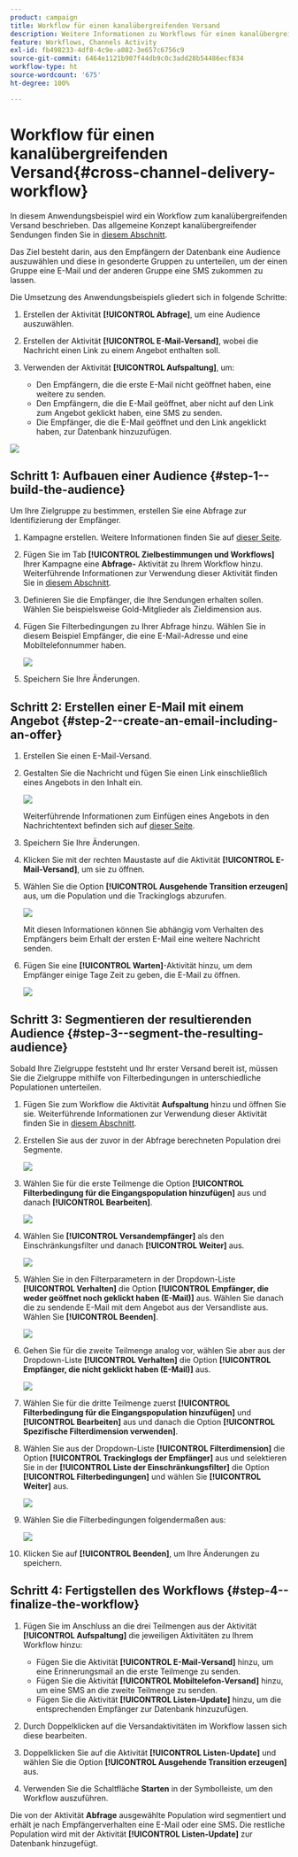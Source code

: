 ```yaml
---
product: campaign
title: Workflow für einen kanalübergreifenden Versand
description: Weitere Informationen zu Workflows für einen kanalübergreifenden Versand.
feature: Workflows, Channels Activity
exl-id: fb498233-4df8-4c9e-a082-3e657c6756c9
source-git-commit: 6464e1121b907f44db9c0c3add28b54486ecf834
workflow-type: ht
source-wordcount: '675'
ht-degree: 100%

---
```


# Workflow für einen kanalübergreifenden Versand{#cross-channel-delivery-workflow}

In diesem Anwendungsbeispiel wird ein Workflow zum kanalübergreifenden Versand beschrieben. Das allgemeine Konzept kanalübergreifender Sendungen finden Sie in [diesem Abschnitt](cross-channel-deliveries.md).

Das Ziel besteht darin, aus den Empfängern der Datenbank eine Audience auszuwählen und diese in gesonderte Gruppen zu unterteilen, um der einen Gruppe eine E-Mail und der anderen Gruppe eine SMS zukommen zu lassen.

Die Umsetzung des Anwendungsbeispiels gliedert sich in folgende Schritte:

1. Erstellen der Aktivität **[!UICONTROL Abfrage]**, um eine Audience auszuwählen.
1. Erstellen der Aktivität **[!UICONTROL E-Mail-Versand]**, wobei die Nachricht einen Link zu einem Angebot enthalten soll.
1. Verwenden der Aktivität **[!UICONTROL Aufspaltung]**, um:

   * Den Empfängern, die die erste E-Mail nicht geöffnet haben, eine weitere zu senden.
   * Den Empfängern, die die E-Mail geöffnet, aber nicht auf den Link zum Angebot geklickt haben, eine SMS zu senden.
   * Die Empfänger, die die E-Mail geöffnet und den Link angeklickt haben, zur Datenbank hinzuzufügen.

![](assets/wkf_cross-channel_7.png)

## Schritt 1: Aufbauen einer Audience {#step-1--build-the-audience}

Um Ihre Zielgruppe zu bestimmen, erstellen Sie eine Abfrage zur Identifizierung der Empfänger.

1. Kampagne erstellen. Weitere Informationen finden Sie auf [dieser Seite](../campaigns/marketing-campaign-create.md).
1. Fügen Sie im Tab **[!UICONTROL Zielbestimmungen und Workflows]** Ihrer Kampagne eine **Abfrage-** Aktivität zu Ihrem Workflow hinzu. Weiterführende Informationen zur Verwendung dieser Aktivität finden Sie in [diesem Abschnitt](query.md).
1. Definieren Sie die Empfänger, die Ihre Sendungen erhalten sollen. Wählen Sie beispielsweise Gold-Mitglieder als Zieldimension aus.
1. Fügen Sie Filterbedingungen zu Ihrer Abfrage hinzu. Wählen Sie in diesem Beispiel Empfänger, die eine E-Mail-Adresse und eine Mobiltelefonnummer haben.

   ![](assets/wkf_cross-channel_3.png)

1. Speichern Sie Ihre Änderungen.

## Schritt 2: Erstellen einer E-Mail mit einem Angebot {#step-2--create-an-email-including-an-offer}

1. Erstellen Sie einen E-Mail-Versand.
1. Gestalten Sie die Nachricht und fügen Sie einen Link einschließlich eines Angebots in den Inhalt ein.

   ![](assets/wkf_cross-channel_1.png)

   Weiterführende Informationen zum Einfügen eines Angebots in den Nachrichtentext befinden sich auf [dieser Seite](../../v8/send/email.md).

1. Speichern Sie Ihre Änderungen.
1. Klicken Sie mit der rechten Maustaste auf die Aktivität **[!UICONTROL E-Mail-Versand]**, um sie zu öffnen.
1. Wählen Sie die Option **[!UICONTROL Ausgehende Transition erzeugen]** aus, um die Population und die Trackinglogs abzurufen.

   ![](assets/wkf_cross-channel_2.png)

   Mit diesen Informationen können Sie abhängig vom Verhalten des Empfängers beim Erhalt der ersten E-Mail eine weitere Nachricht senden.

1. Fügen Sie eine **[!UICONTROL Warten]**-Aktivität hinzu, um dem Empfänger einige Tage Zeit zu geben, die E-Mail zu öffnen.

   ![](assets/wkf_cross-channel_4.png)

## Schritt 3: Segmentieren der resultierenden Audience {#step-3--segment-the-resulting-audience}

Sobald Ihre Zielgruppe feststeht und Ihr erster Versand bereit ist, müssen Sie die Zielgruppe mithilfe von Filterbedingungen in unterschiedliche Populationen unterteilen.

1. Fügen Sie zum Workflow die Aktivität **Aufspaltung** hinzu und öffnen Sie sie. Weiterführende Informationen zur Verwendung dieser Aktivität finden Sie in [diesem Abschnitt](split.md).
1. Erstellen Sie aus der zuvor in der Abfrage berechneten Population drei Segmente.

   ![](assets/wkf_cross-channel_6.png)

1. Wählen Sie für die erste Teilmenge die Option **[!UICONTROL Filterbedingung für die Eingangspopulation hinzufügen]** aus und danach **[!UICONTROL Bearbeiten]**.

   ![](assets/wkf_cross-channel_8.png)

1. Wählen Sie **[!UICONTROL Versandempfänger]** als den Einschränkungsfilter und danach **[!UICONTROL Weiter]** aus.

   ![](assets/wkf_cross-channel_9.png)

1. Wählen Sie in den Filterparametern in der Dropdown-Liste **[!UICONTROL Verhalten]** die Option **[!UICONTROL Empfänger, die weder geöffnet noch geklickt haben (E-Mail)]** aus. Wählen Sie danach die zu sendende E-Mail mit dem Angebot aus der Versandliste aus. Wählen Sie **[!UICONTROL Beenden]**.

   ![](assets/wkf_cross-channel_10.png)

1. Gehen Sie für die zweite Teilmenge analog vor, wählen Sie aber aus der Dropdown-Liste **[!UICONTROL Verhalten]** die Option **[!UICONTROL Empfänger, die nicht geklickt haben (E-Mail)]** aus.

   ![](assets/wkf_cross-channel_11.png)

1. Wählen Sie für die dritte Teilmenge zuerst **[!UICONTROL Filterbedingung für die Eingangspopulation hinzufügen]** und **[!UICONTROL Bearbeiten]** aus und danach die Option **[!UICONTROL Spezifische Filterdimension verwenden]**.
1. Wählen Sie aus der Dropdown-Liste **[!UICONTROL Filterdimension]** die Option **[!UICONTROL Trackinglogs der Empfänger]** aus und selektieren Sie in der **[!UICONTROL Liste der Einschränkungsfilter]** die Option **[!UICONTROL Filterbedingungen]** und wählen Sie **[!UICONTROL Weiter]** aus.

   ![](assets/wkf_cross-channel_12.png)

1. Wählen Sie die Filterbedingungen folgendermaßen aus:

   ![](assets/wkf_cross-channel_13.png)

1. Klicken Sie auf **[!UICONTROL Beenden]**, um Ihre Änderungen zu speichern.

## Schritt 4: Fertigstellen des Workflows {#step-4--finalize-the-workflow}

1. Fügen Sie im Anschluss an die drei Teilmengen aus der Aktivität **[!UICONTROL Aufspaltung]** die jeweiligen Aktivitäten zu Ihrem Workflow hinzu:

   * Fügen Sie die Aktivität **[!UICONTROL E-Mail-Versand]** hinzu, um eine Erinnerungsmail an die erste Teilmenge zu senden.
   * Fügen Sie die Aktivität **[!UICONTROL Mobiltelefon-Versand]** hinzu, um eine SMS an die zweite Teilmenge zu senden.
   * Fügen Sie die Aktivität **[!UICONTROL Listen-Update]** hinzu, um die entsprechenden Empfänger zur Datenbank hinzuzufügen.

1. Durch Doppelklicken auf die Versandaktivitäten im Workflow lassen sich diese bearbeiten.
1. Doppelklicken Sie auf die Aktivität **[!UICONTROL Listen-Update]** und wählen Sie die Option **[!UICONTROL Ausgehende Transition erzeugen]** aus.
1. Verwenden Sie die Schaltfläche **Starten** in der Symbolleiste, um den Workflow auszuführen.

Die von der Aktivität **Abfrage** ausgewählte Population wird segmentiert und erhält je nach Empfängerverhalten eine E-Mail oder eine SMS. Die restliche Population wird mit der Aktivität **[!UICONTROL Listen-Update]** zur Datenbank hinzugefügt.
